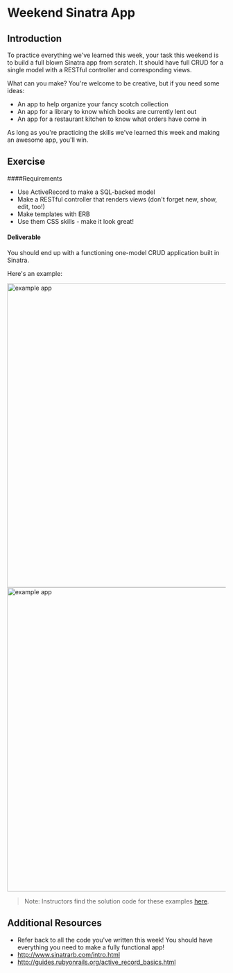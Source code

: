 # Weekend Sinatra App

## Introduction

To practice everything we've learned this week, your task this weekend is to build a full blown Sinatra app from scratch. It should have full CRUD for a single model with a RESTful controller and corresponding views.

What can you make? You're welcome to be creative, but if you need some ideas:

- An app to help organize your fancy scotch collection
- An app for a library to know which books are currently lent out
- An app for a restaurant kitchen to know what orders have come in

As long as you're practicing the skills we've learned this week and making an awesome app, you'll win.

## Exercise

####Requirements

- Use ActiveRecord to make a SQL-backed model
- Make a RESTful controller that renders views (don't forget new, show, edit, too!)
- Make templates with ERB
- Use them CSS skills - make it look great!

#### Deliverable

You should end up with a functioning one-model CRUD application built in Sinatra.

Here's an example:

<img width="700" alt="example app" src="https://cloud.githubusercontent.com/assets/25366/8756101/7e4f9906-2c84-11e5-8bbc-9563547a3ce3.png">

<img width="700" alt="example app" src="https://cloud.githubusercontent.com/assets/25366/8756100/7e4dedae-2c84-11e5-8135-30a8c032876c.png">

> Note: Instructors find the solution code for these examples [here](solution-code).


## Additional Resources

- Refer back to all the code you've written this week! You should have everything you need to make a fully functional app!
- http://www.sinatrarb.com/intro.html
- http://guides.rubyonrails.org/active_record_basics.html
